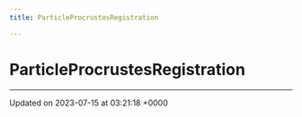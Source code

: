 ```yaml
---
title: ParticleProcrustesRegistration

---
```


# ParticleProcrustesRegistration





-------------------------------

Updated on 2023-07-15 at 03:21:18 +0000
